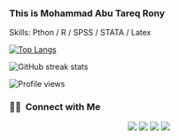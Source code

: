 ### This is Mohammad Abu Tareq Rony
Skills: Pthon / R / SPSS / STATA / Latex

[![Top Langs](https://github-readme-stats.vercel.app/api/top-langs/?username=Abu-Tareq-Rony)](https://github.com/anuraghazra/github-readme-stats)

![GitHub streak stats](https://github-readme-streak-stats.herokuapp.com/?user=Abu-Tareq-Rony)  

![Profile views](https://gpvc.arturio.dev/Abu-Tareq-Rony)  

### 🤝🏻 &nbsp;Connect with Me

<p align="center">
<a href="https://linkedin.com/in/Abu Tareq Rony"><img src="https://img.shields.io/badge/-%20Vikram%Rony-0077B5?style=flat&logo=Linkedin&logoColor=white"/></a>
<a href="mailto:abutareqrony@gmail.com"><img src="https://img.shields.io/badge/-abutareqrony@gmail.com-D14836?style=flat&logo=Gmail&logoColor=white"/></a>
<a href="https://instagram.com/Abu Tareq Rony"><img src="https://img.shields.io/badge/-@Abu Tareq Rony-E4405F?style=flat&logo=Instagram&logoColor=white"/></a>
<a href="https://facebook.com/Abu Tareq Rony"><img src="https://img.shields.io/badge/-@Abu Tareq Rony-1877F2?style=flat&logo=Facebook&logoColor=white"/></a>
</p>







